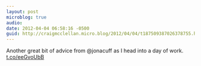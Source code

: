 ```yaml
---
layout: post
microblog: true
audio: 
date: 2012-04-04 06:58:16 -0500
guid: http://craigmcclellan.micro.blog/2012/04/04/t187509387026378755.html
---
```

Another great bit of advice from @jonacuff as I head into a day of work. [t.co/eeGvoUbB](http://t.co/eeGvoUbB)
